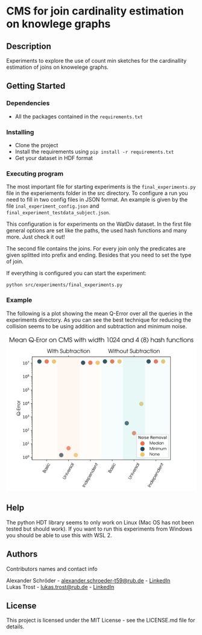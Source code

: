 # CMS for join cardinality estimation on knowlege graphs

## Description

Experiments to explore the use of count min sketches for the cardinallity estimation of joins on knowelege graphs.

## Getting Started

### Dependencies

* All the packages contained in the `requirements.txt`

### Installing

* Clone the project
* Install the requirements using `pip install -r requirements.txt`
* Get your dataset in HDF format

### Executing program

The most important file for starting experiments is the `final_experiments.py` file in the experiements folder in the src directory.
To configure a run you need to fill in two config files in JSON format. An example is given
by the file `inal_experiment_config.json` and `final_experiment_testdata_subject.json`.

This configuration is for experiments on the WatDiv dataset. In the first file general
options are set like the paths, the used hash functions and many more. Just check it out!

The second file contains the joins. For every join only the predicates are given splitted into
prefix and ending. Besides that you need to set the type of join.

If everything is configured you can start the experiment:
```
python src/experiments/final_experiments.py
```

### Example

The following is a plot showing the mean Q-Error over all the queries in the experiments directory.
As you can see the best technique for reducing the collision seems to be using addition and subtraction and minimum noise.

![Plot for CMS with size 1024](./src/plt/plot.svg)

## Help

The python HDT library seems to only work on Linux (Mac OS has not been tested but should work).
If you want to run this experiments from Windows you should be able to use this with
WSL 2.

## Authors

Contributors names and contact info

Alexander Schröder - alexander.schroeder-t59@rub.de - [LinkedIn](https://de.linkedin.com/in/alexander-schr%C3%B6der-26a1b018a)<br>
Lukas Trost - lukas.trost@rub.de - [LinkedIn](https://example.com)


## License
This project is licensed under the MIT License - see the LICENSE.md file for details.
